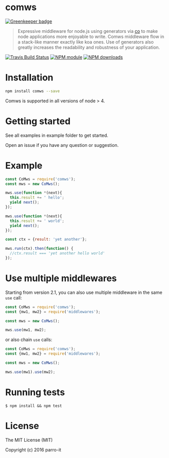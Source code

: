 # comws

[![Greenkeeper badge](https://badges.greenkeeper.io/parro-it/comws.svg)](https://greenkeeper.io/)

> Expressive middleware for node.js using generators via [co](https://github.com/visionmedia/co) to make node applications more enjoyable to write. Comws middleware flow in a stack-like manner exactly like koa ones. Use of generators also greatly increases the readability and robustness of your application.

[![Travis Build Status](https://img.shields.io/travis/parro-it/comws.svg)](http://travis-ci.org/parro-it/comws)
[![NPM module](https://img.shields.io/npm/v/comws.svg)](https://npmjs.org/package/comws)
[![NPM downloads](https://img.shields.io/npm/dt/comws.svg)](https://npmjs.org/package/comws)

# Installation

```bash
npm install comws --save
```

Comws is supported in all versions of node > 4.

# Getting started

See all examples in example folder to get started.

Open an issue if you have any question or suggestion.

# Example

```js
const CoMws = require('comws');
const mws = new CoMws();

mws.use(function *(next){
  this.result += ' hello';
  yield next();
});

mws.use(function *(next){
  this.result += ' world';
  yield next();
});

const ctx = {result: 'yet another'};

mws.run(ctx).then(function() {
  //ctx.result === 'yet another hello world'
});

```

# Use multiple middlewares

Starting from version 2.1, you can also
use multiple middleware in the same `use` call:

```js
const CoMws = require('comws');
const {mw1, mw2} = require('middlewares');

const mws = new CoMws();

mws.use(mw1, mw2);
```

or also chain `use` calls:

```js
const CoMws = require('comws');
const {mw1, mw2} = require('middlewares');

const mws = new CoMws();

mws.use(mw1).use(mw2);
```

# Running tests

```
$ npm install && npm test
```


# License

The MIT License (MIT)

Copyright (c) 2016 parro-it
